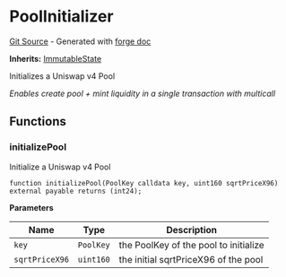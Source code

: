 # PoolInitializer
[Git Source](https://github.com/uniswap/v4-periphery/blob/3f295d8435e4f776ea2daeb96ce1bc6d63f33fc7/src/base/PoolInitializer.sol) - Generated with [forge doc](https://book.getfoundry.sh/reference/forge/forge-doc)

**Inherits:**
[ImmutableState](contracts/v4/reference/periphery/base/ImmutableState.md)

Initializes a Uniswap v4 Pool

*Enables create pool + mint liquidity in a single transaction with multicall*


## Functions
### initializePool

Initialize a Uniswap v4 Pool


```solidity
function initializePool(PoolKey calldata key, uint160 sqrtPriceX96) external payable returns (int24);
```
**Parameters**

|Name|Type|Description|
|----|----|-----------|
|`key`|`PoolKey`|the PoolKey of the pool to initialize|
|`sqrtPriceX96`|`uint160`|the initial sqrtPriceX96 of the pool|


